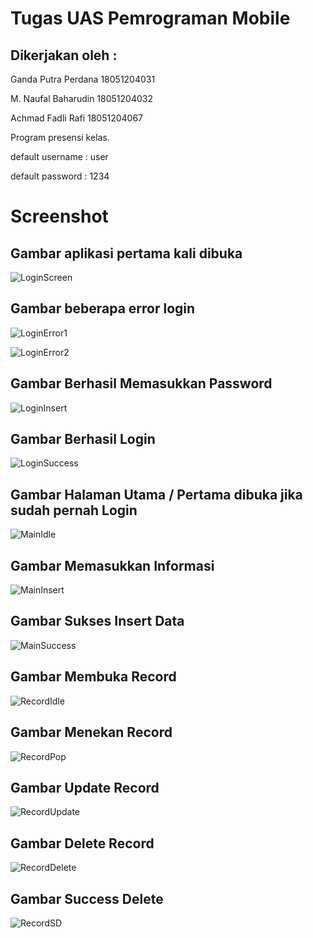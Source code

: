 # Tugas UAS Pemrograman Mobile

## Dikerjakan oleh :

Ganda Putra Perdana 18051204031

M. Naufal Baharudin 18051204032

Achmad Fadli Rafi   18051204067


Program presensi kelas.

default username : user

default password : 1234


# Screenshot

## Gambar aplikasi pertama kali dibuka

![LoginScreen](https://github.com/FR18067/uaspemmob/blob/master/idoc/Login_Idle.jpeg)

## Gambar beberapa error login

![LoginError1](https://github.com/FR18067/uaspemmob/blob/master/idoc/Login_Error1.jpeg)

![LoginError2](https://github.com/FR18067/uaspemmob/blob/master/idoc/Login_Error2.jpeg)

## Gambar Berhasil Memasukkan Password

![LoginInsert](https://github.com/FR18067/uaspemmob/blob/master/idoc/Login_Uname_Pass.jpeg)

## Gambar Berhasil Login

![LoginSuccess](https://github.com/FR18067/uaspemmob/blob/master/idoc/Login_Success.jpeg)


## Gambar Halaman Utama / Pertama dibuka jika sudah pernah Login

![MainIdle](https://github.com/FR18067/uaspemmob/blob/master/idoc/Main_Idle.jpeg)

## Gambar Memasukkan Informasi

![MainInsert](https://github.com/FR18067/uaspemmob/blob/master/idoc/Main_Insert.jpeg)

## Gambar Sukses Insert Data

![MainSuccess](https://github.com/FR18067/uaspemmob/blob/master/idoc/Main_Success.jpeg)

## Gambar Membuka Record

![RecordIdle](https://github.com/FR18067/uaspemmob/blob/master/idoc/Record_Idle.jpeg)

## Gambar Menekan Record

![RecordPop](https://github.com/FR18067/uaspemmob/blob/master/idoc/Record_Image.jpeg)

## Gambar Update Record

![RecordUpdate](https://github.com/FR18067/uaspemmob/blob/master/idoc/Record_Update.jpeg)

## Gambar Delete Record

![RecordDelete](https://github.com/FR18067/uaspemmob/blob/master/idoc/Record_Delete.jpeg)

## Gambar Success Delete

![RecordSD](https://github.com/FR18067/uaspemmob/blob/master/idoc/Record_SD.jpeg)
